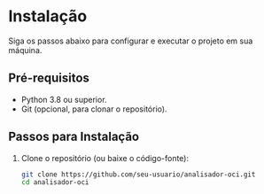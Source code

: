 # Instalação

Siga os passos abaixo para configurar e executar o projeto em sua máquina.

## Pré-requisitos

- Python 3.8 ou superior.
- Git (opcional, para clonar o repositório).

## Passos para Instalação

1. Clone o repositório (ou baixe o código-fonte):
   ```bash
   git clone https://github.com/seu-usuario/analisador-oci.git
   cd analisador-oci
   ```
    
